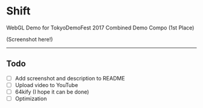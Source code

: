 # Shift

WebGL Demo for TokyoDemoFest 2017 Combined Demo Compo (1st Place)

(Screenshot here!)

---

## Todo

- [ ] Add screenshot and description to README
- [ ] Upload video to YouTube
- [ ] 64kify (I hope it can be done)
- [ ] Optimization